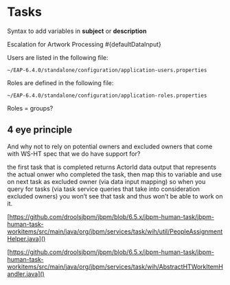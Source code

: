 # Tasks

Syntax to add variables in **subject** or **description**

Escalation for Artwork Processing #{defaultDataInput}


Users are listed in the following file:

    ~/EAP-6.4.0/standalone/configuration/application-users.properties

Roles are defined in the following file:

    ~/EAP-6.4.0/standalone/configuration/application-roles.properties

Roles = groups?


## 4 eye principle

And why not to rely on potential owners and excluded owners that come with WS-HT spec that we do have support for? 

the first task that is completed returns ActorId data output that represents the actual onwer who completed the task, then map this to variable and use on next task as excluded owner (via data input mapping) so when you query for tasks (via task service queries that take into consideration excluded owners) you won’t see that task and thus won’t be able to work on it.

[https://github.com/droolsjbpm/jbpm/blob/6.5.x/jbpm-human-task/jbpm-human-task-workitems/src/main/java/org/jbpm/services/task/wih/util/PeopleAssignmentHelper.java]()

[https://github.com/droolsjbpm/jbpm/blob/6.5.x/jbpm-human-task/jbpm-human-task-workitems/src/main/java/org/jbpm/services/task/wih/AbstractHTWorkItemHandler.java]()

